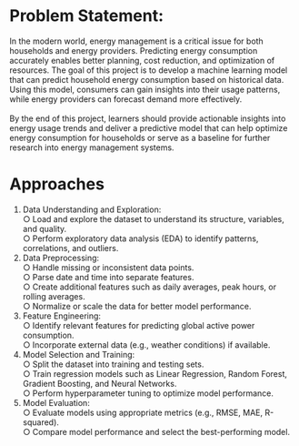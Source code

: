 # Problem Statement:

In the modern world, energy management is a critical issue for both households and energy providers. Predicting energy consumption accurately enables better planning, cost reduction, and optimization of resources. The goal of this project is to develop a machine learning model that can predict household energy consumption based on historical data. Using this model, consumers can gain insights into their usage patterns, while energy providers can forecast demand more effectively.<br>
<br>
By the end of this project, learners should provide actionable insights into energy usage trends and deliver a predictive model that can help optimize energy consumption for households or serve as a baseline for further research into energy management systems.

# Approaches
1.	Data Understanding and Exploration:<br>
○	Load and explore the dataset to understand its structure, variables, and quality.<br>
○	Perform exploratory data analysis (EDA) to identify patterns, correlations, and outliers.<br>
2.	Data Preprocessing:<br>
○	Handle missing or inconsistent data points.<br>
○	Parse date and time into separate features.<br>
○	Create additional features such as daily averages, peak hours, or rolling averages.<br>
○	Normalize or scale the data for better model performance.<br>
3.	Feature Engineering:<br>
○	Identify relevant features for predicting global active power consumption.<br>
○	Incorporate external data (e.g., weather conditions) if available.<br>
4.	Model Selection and Training:<br>
○	Split the dataset into training and testing sets.<br>
○	Train regression models such as Linear Regression, Random Forest, Gradient Boosting, and Neural Networks.<br>
○	Perform hyperparameter tuning to optimize model performance.<br>
5.	Model Evaluation:<br>
○	Evaluate models using appropriate metrics (e.g., RMSE, MAE, R-squared).<br>
○	Compare model performance and select the best-performing model.<br>

